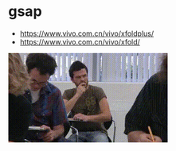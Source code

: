 # gsap

- https://www.vivo.com.cn/vivo/xfoldplus/
- https://www.vivo.com.cn/vivo/xfold/

![Fighting](./fighting.gif)
